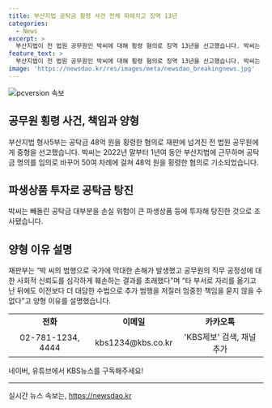 ```yaml
---
title: 부산지법 공탁금 횡령 사건 전체 파헤치고 징역 13년
categories:
  - News
excerpt: >
  부산지법이 전 법원 공무원인 박씨에 대해 횡령 혐의로 징역 13년을 선고했습니다. 박씨는 공탁금 48억원을 빼돌려 파생상품 등에 투자한 혐의를 받았으며, 재판부는 그의 범행이 국가에 큰 손해를 안겨 직무 공정성에 대한 신뢰를 훼손했다고 양형 이유를 밝혔습니다. 이전에도 추가 범행을 저질렀다는 이유로 중형을 선고했습니다.
feature_text: >
  부산지법이 전 법원 공무원인 박씨에 대해 횡령 혐의로 징역 13년을 선고했습니다. 박씨는 공탁금 48억원을 빼돌려 파생상품 등에 투자한 혐의를 받았으며, 재판부는 그의 범행이 국가에 큰 손해를 안겨 직무 공정성에 대한 신뢰를 훼손했다고 양형 이유를 밝혔습니다. 이전에도 추가 범행을 저질렀다는 이유로 중형을 선고했습니다.
image: 'https://newsdao.kr/res/images/meta/newsdao_breakingnews.jpg'
---
```


<p><img src="https://newsdao.kr/res/images/meta/newsdao_breakingnews.jpg" alt="pcversion 속보" /></p>

<h2 data-ke-size="size26">공무원 횡령 사건, 책임과 양형</h2>

<p data-ke-size="size16">부산지법 형사5부는 공탁금 48억 원을 횡령한 혐의로 재판에 넘겨진 전 법원 공무원에게 중형을 선고했습니다. 박씨는 2022년 말부터 1년여 동안 부산지법에 근무하며 공탁금 명의를 임의로 바꾸어 50여 차례에 걸쳐 48억 원을 횡령한 혐의로 기소되었습니다.</p>

<h2 data-ke-size="size26">파생상품 투자로 공탁금 탕진</h2>

<p data-ke-size="size16">박씨는 빼돌린 공탁금 대부분을 손실 위험이 큰 파생상품 등에 투자해 탕진한 것으로 조사됐습니다.</p>

<h2 data-ke-size="size26">양형 이유 설명</h2>

<p data-ke-size="size16">재판부는 “박 씨의 범행으로 국가에 막대한 손해가 발생했고 공무원의 직무 공정성에 대한 사회적 신뢰도를 심각하게 훼손하는 결과를 초래했다”며 “타 부서로 자리를 옮기고 난 뒤에도 이전보다 더 대담한 수법으로 추가 범행을 저질러 엄중한 책임을 묻지 않을 수 없다”고 양형 이유를 설명했습니다.</p>

<table>
    <tr>
        <td style="text-align: center; height: 17px;"><b>전화</b></td>
        <td style="text-align: center; height: 17px;"><b>이메일</b></td>
        <td style="text-align: center; height: 17px;"><b>카카오톡</b></td>
    </tr>
    <tr>
        <td style="text-align: center; height: 17px;">02-781-1234, 4444</td>
        <td style="text-align: center; height: 17px;">kbs1234@kbs.co.kr</td>
        <td style="text-align: center; height: 17px;">'KBS제보' 검색, 채널 추가</td>
    </tr>
</table>

<p data-ke-size="size16">네이버, 유튜브에서 KBS뉴스를 구독해주세요!</p>

<p><hr></p>
실시간 뉴스 속보는, <a href="https://newsdao.kr" rel="dofollow">https://newsdao.kr</a>


